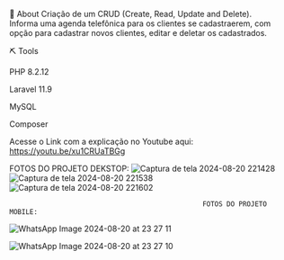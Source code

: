 📕 About
Criação de um CRUD (Create, Read, Update and Delete).
<br>
Informa uma agenda telefônica para os clientes se cadastraerem, com opção para cadastrar novos clientes, editar e deletar os cadastrados.

⛏ Tools

PHP 8.2.12

Laravel 11.9

MySQL

Composer

Acesse o Link com a explicação no Youtube aqui: https://youtu.be/xu1CRUaTBGg

FOTOS DO PROJETO DEKSTOP:
![Captura de tela 2024-08-20 221428](https://github.com/user-attachments/assets/b2000913-a126-46b7-8887-31b7ff493978)
![Captura de tela 2024-08-20 221538](https://github.com/user-attachments/assets/b09073a0-7d63-4fa0-8be8-a9be7c6810ba)
![Captura de tela 2024-08-20 221602](https://github.com/user-attachments/assets/b66045b5-14bb-4e13-989b-875d62d42c99)


                                                    FOTOS DO PROJETO MOBILE:
![WhatsApp Image 2024-08-20 at 23 27 11](https://github.com/user-attachments/assets/a5723f87-d848-47b2-a679-7584bb93534e)


![WhatsApp Image 2024-08-20 at 23 27 10](https://github.com/user-attachments/assets/b27a1885-7fc0-4411-8933-de24e54c635b)

